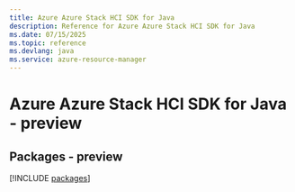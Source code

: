 ```yaml
---
title: Azure Azure Stack HCI SDK for Java
description: Reference for Azure Azure Stack HCI SDK for Java
ms.date: 07/15/2025
ms.topic: reference
ms.devlang: java
ms.service: azure-resource-manager
---
```

# Azure Azure Stack HCI SDK for Java - preview
## Packages - preview
[!INCLUDE [packages](azure-stack-hci-index.md)]